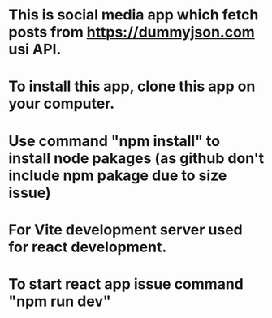 # This is social media app which fetch posts from https://dummyjson.com usi API. 
# To install this app, clone this app on your computer.
# Use command "npm install" to install node pakages (as github don't include npm pakage due to size issue)
# For Vite development server used for react development.
# To start react app issue command "npm run dev"
 
